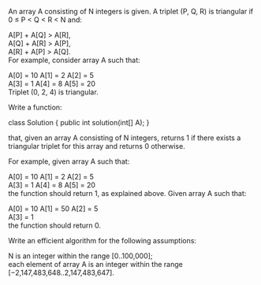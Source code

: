 An array A consisting of N integers is given. A triplet (P, Q, R) is triangular if 0 ≤ P < Q < R < N and:  
  
A[P] + A[Q] > A[R],  
A[Q] + A[R] > A[P],  
A[R] + A[P] > A[Q].  
For example, consider array A such that:  
  
  A[0] = 10    A[1] = 2    A[2] = 5  
  A[3] = 1     A[4] = 8    A[5] = 20  
Triplet (0, 2, 4) is triangular.  
  
Write a function:  
  
class Solution { public int solution(int[] A); }  
  
that, given an array A consisting of N integers, returns 1 if there exists a triangular triplet for this array and returns 0 otherwise.  
  
For example, given array A such that:  
  
  A[0] = 10    A[1] = 2    A[2] = 5  
  A[3] = 1     A[4] = 8    A[5] = 20  
the function should return 1, as explained above. Given array A such that:  
  
  A[0] = 10    A[1] = 50    A[2] = 5  
  A[3] = 1  
the function should return 0.  
  
Write an efficient algorithm for the following assumptions:  
  
N is an integer within the range [0..100,000];  
each element of array A is an integer within the range [−2,147,483,648..2,147,483,647].